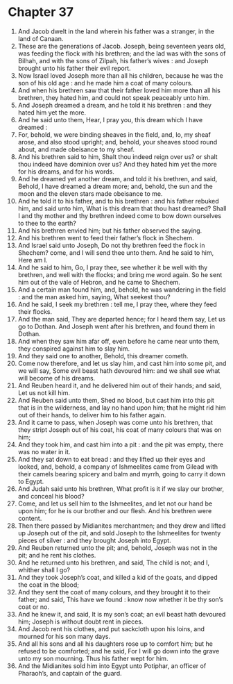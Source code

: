 # Chapter 37

1. And Jacob dwelt in the land wherein his father was a stranger, in the land of Canaan.
2. These are the generations of Jacob. Joseph, being seventeen years old, was feeding the flock with his brethren; and the lad was with the sons of Bilhah, and with the sons of Zilpah, his father’s wives : and Joseph brought unto his father their evil report.
3. Now Israel loved Joseph more than all his children, because he was the son of his old age : and he made him a coat of many colours.
4. And when his brethren saw that their father loved him more than all his brethren, they hated him, and could not speak peaceably unto him.
5. And Joseph dreamed a dream, and he told it his brethren : and they hated him yet the more.
6. And he said unto them, Hear, I pray you, this dream which I have dreamed :
7. For, behold, we were binding sheaves in the field, and, lo, my sheaf arose, and also stood upright; and, behold, your sheaves stood round about, and made obeisance to my sheaf.
8. And his brethren said to him, Shalt thou indeed reign over us? or shalt thou indeed have dominion over us? And they hated him yet the more for his dreams, and for his words.
9. And he dreamed yet another dream, and told it his brethren, and said, Behold, I have dreamed a dream more; and, behold, the sun and the moon and the eleven stars made obeisance to me.
10. And he told it to his father, and to his brethren : and his father rebuked him, and said unto him, What is this dream that thou hast dreamed? Shall I and thy mother and thy brethren indeed come to bow down ourselves to thee to the earth?
11. And his brethren envied him; but his father observed the saying.
12. And his brethren went to feed their father’s flock in Shechem.
13. And Israel said unto Joseph, Do not thy brethren feed the flock in Shechem? come, and I will send thee unto them. And he said to him, Here am I.
14. And he said to him, Go, I pray thee, see whether it be well with thy brethren, and well with the flocks; and bring me word again. So he sent him out of the vale of Hebron, and he came to Shechem.
15. And a certain man found him, and, behold, he was wandering in the field : and the man asked him, saying, What seekest thou?
16. And he said, I seek my brethren : tell me, I pray thee, where they feed their flocks.
17. And the man said, They are departed hence; for I heard them say, Let us go to Dothan. And Joseph went after his brethren, and found them in Dothan.
18. And when they saw him afar off, even before he came near unto them, they conspired against him to slay him.
19. And they said one to another, Behold, this dreamer cometh.
20. Come now therefore, and let us slay him, and cast him into some pit, and we will say, Some evil beast hath devoured him: and we shall see what will become of his dreams.
21. And Reuben heard it, and he delivered him out of their hands; and said, Let us not kill him.
22. And Reuben said unto them, Shed no blood, but cast him into this pit that is in the wilderness, and lay no hand upon him; that he might rid him out of their hands, to deliver him to his father again.
23. And it came to pass, when Joseph was come unto his brethren, that they stript Joseph out of his coat, his coat of many colours that was on him;
24. And they took him, and cast him into a pit : and the pit was empty, there was no water in it.
25. And they sat down to eat bread : and they lifted up their eyes and looked, and, behold, a company of Ishmeelites came from Gilead with their camels bearing spicery and balm and myrrh, going to carry it down to Egypt.
26. And Judah said unto his brethren, What profit is it if we slay our brother, and conceal his blood?
27. Come, and let us sell him to the Ishmeelites, and let not our hand be upon him; for he is our brother and our flesh. And his brethren were content.
28. Then there passed by Midianites merchantmen; and they drew and lifted up Joseph out of the pit, and sold Joseph to the Ishmeelites for twenty pieces of silver : and they brought Joseph into Egypt.
29. And Reuben returned unto the pit; and, behold, Joseph was not in the pit; and he rent his clothes.
30. And he returned unto his brethren, and said, The child is not; and I, whither shall I go?
31. And they took Joseph’s coat, and killed a kid of the goats, and dipped the coat in the blood;
32. And they sent the coat of many colours, and they brought it to their father; and said, This have we found : know now whether it be thy son’s coat or no.
33. And he knew it, and said, It is my son’s coat; an evil beast hath devoured him; Joseph is without doubt rent in pieces.
34. And Jacob rent his clothes, and put sackcloth upon his loins, and mourned for his son many days.
35. And all his sons and all his daughters rose up to comfort him; but he refused to be comforted; and he said, For I will go down into the grave unto my son mourning. Thus his father wept for him.
36. And the Midianites sold him into Egypt unto Potiphar, an officer of Pharaoh’s, and captain of the guard.


